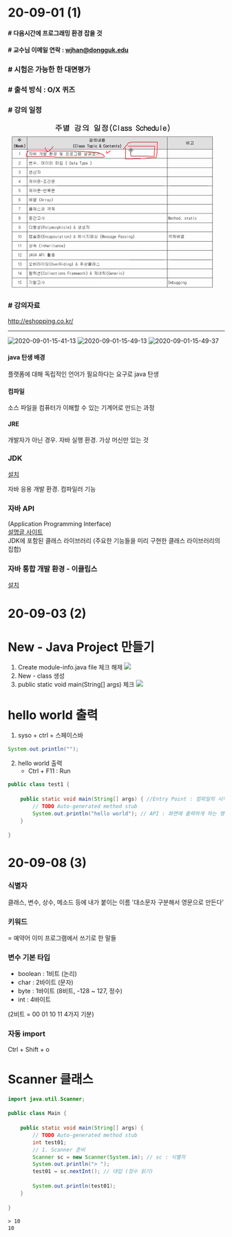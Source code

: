 # 20-09-01 (1)

#### # 다음시간에 프로그래밍 환경 잡을 것

#### # 교수님 이메일 연락 : wjhan@dongguk.edu

### # 시험은 가능한 한 대면평가

### # 출석 방식 : O/X 퀴즈

### # 강의 일정

![](2020-09-01-15-20-41.png)

### # 강의자료

http://eshopping.co.kr/

---

![2020-09-01-15-41-13](https://user-images.githubusercontent.com/48379869/92447065-bab41d80-f1f1-11ea-9197-fe566db5a4a8.png)
![2020-09-01-15-49-13](https://user-images.githubusercontent.com/48379869/92447072-bc7de100-f1f1-11ea-8ca4-0ff802329520.png)
![2020-09-01-15-49-37](https://user-images.githubusercontent.com/48379869/92447073-bd167780-f1f1-11ea-9f9a-8eb8c64a9153.png)

#### java 탄생 배경

플랫폼에 대해 독립적인 언어가 필요하다는 요구로 java 탄생

#### 컴파일

소스 파일을 컴퓨터가 이해할 수 있는 기계어로 만드는 과정

#### JRE

개발자가 아닌 경우. 자바 실행 환경. 가상 머신만 있는 것

### JDK

[설치](http://www.oracle.com/technetwork/java/index.html)

자바 응용 개발 환경. 컴파일러 기능

### 자바 API

(Application Programming Interface)
<br>
[설명글 사이트](http://docs.oracle.com/javase/10/docs/api/)
<br>
JDK에 포함된 클래스 라이브러리 (주요한 기능들을 미리 구현한 클래스 라이브러리의 집합)

### 자바 통합 개발 환경 - 이클립스

[설치](http://www.eclipse.org/downloads/)

# 20-09-03 (2)

# New - Java Project 만들기

1. Create module-info.java file 체크 해제
   ![](2020-09-03-15-19-54.png)
2. New - class 생성
3. public static void main(String[] args) 체크
   ![](2020-09-03-15-26-12.png)

# hello world 출력

1. syso + ctrl + 스페이스바

```java
System.out.println("");
```

2. hello world 출력
   - Ctrl + F11 : Run

```java
public class test1 {

	public static void main(String[] args) { //Entry Point : 컴파일의 시작점
		// TODO Auto-generated method stub
		System.out.println("hello world"); // API : 화면에 출력하게 하는 명령어
    }

}
```

# 20-09-08 (3)

### 식별자

클래스, 변수, 상수, 메소드 등에 내가 붙이는 이름
'대소문자 구분해서 영문으로 만든다'

### 키워드

= 예약어
이미 프로그램에서 쓰기로 한 말들

### 변수 기본 타입

- boolean : 1비트 (논리)
- char : 2바이트 (문자)
- byte : 1바이트 (8비트, -128 ~ 127, 정수)
- int : 4바이트

(2비트 = 00 01 10 11 4가지 기분)

### 자동 import

Ctrl + Shift + o

# Scanner 클래스

```java
import java.util.Scanner;

public class Main {

	public static void main(String[] args) {
		// TODO Auto-generated method stub
		int test01;
		// 1. Scanner 준비
		Scanner sc = new Scanner(System.in); // sc : 식별자
		System.out.println("> ");
		test01 = sc.nextInt(); // 대입 (정수 읽기)

		System.out.println(test01);
	}

}
```

```
> 10
10
```
